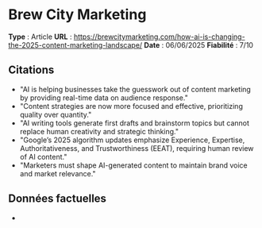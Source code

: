# Brew City Marketing

**Type** : Article
**URL** : https://brewcitymarketing.com/how-ai-is-changing-the-2025-content-marketing-landscape/
**Date** : 06/06/2025
**Fiabilité** : 7/10

## Citations

* "AI is helping businesses take the guesswork out of content marketing by providing real-time data on audience response."
* "Content strategies are now more focused and effective, prioritizing quality over quantity."
* "AI writing tools generate first drafts and brainstorm topics but cannot replace human creativity and strategic thinking."
* "Google’s 2025 algorithm updates emphasize Experience, Expertise, Authoritativeness, and Trustworthiness (EEAT), requiring human review of AI content."
* "Marketers must shape AI-generated content to maintain brand voice and market relevance."

## Données factuelles

- 

